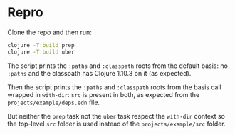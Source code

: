 # Repro

Clone the repo and then run:

```bash
clojure -T:build prep
clojure -T:build uber
```

The script prints the `:paths` and `:classpath` roots from the default basis:
no `:paths` and the classpath has Clojure 1.10.3 on it (as expected).

Then the script prints the `:paths` and `:classpath` roots from the basis call
wrapped in `with-dir`:
`src` is present in both, as expected from the `projects/example/deps.edn` file.

But neither the `prep` task not the `uber` task respect the `with-dir`
context so the top-level `src` folder is used instead of the `projects/example/src` folder.

